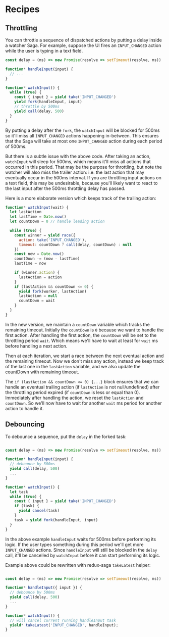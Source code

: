 # Recipes

## Throttling

You can throttle a sequence of dispatched actions by putting a delay inside a watcher Saga. For example, suppose the UI fires an `INPUT_CHANGED` action while the user is typing in a text field.

```javascript
const delay = (ms) => new Promise(resolve => setTimeout(resolve, ms))

function* handleInput(input) {
  // ...
}

function* watchInput() {
  while (true) {
    const { input } = yield take('INPUT_CHANGED')
    yield fork(handleInput, input)
    // throttle by 500ms
    yield call(delay, 500)
  }
}
```

By putting a delay after the `fork`, the `watchInput` will be blocked for 500ms so it'll miss all `INPUT_CHANGED` actions happening in-between. This ensures that the Saga will take at most one `INPUT_CHANGED` action during each period of 500ms.

But there is a subtle issue with the above code. After taking an action, `watchInput` will sleep for 500ms, which means it'll miss all actions that occurred in this period. That may be the purpose for throttling, but note the watcher will also miss the trailer action: i.e. the last action that may eventually occur in the 500ms interval. If you are throttling input actions on a text field, this may be undesirable, because you'll likely want to react to the last input after the 500ms throttling delay has passed.

Here is a more elaborate version which keeps track of the trailing action:

```javascript
function* watchInput(wait) {
  let lastAction
  let lastTime = Date.now()
  let countDown = 0 // handle leading action

  while (true) {
    const winner = yield race({
      action: take('INPUT_CHANGED'),
      timeout: countDown ? call(delay, countDown) : null
    })
    const now = Date.now()
    countDown -= (now - lastTime)
    lastTime = now

    if (winner.action) {
      lastAction = action
    }
    if (lastAction && countDown <= 0) {
      yield fork(worker, lastAction)
      lastAction = null
      countDown = wait
    }
  }
}
```

In the new version, we maintain a `countDown` variable which tracks the remaining timeout. Initially the `countDown` is `0` because we want to handle the first action. After handling the first action, the `countDown` will be set to the throttling period `wait`. Which means we'll have to wait at least for `wait` ms before handling a next action.

Then at each iteration, we start a race between the next eventual action and the remaining timeout. Now we don't miss any action, instead we keep track of the last one in the `lastAction` variable, and we also update the countDown with remaining timeout.

The `if (lastAction && countDown <= 0) {...}` block ensures that we can handle an eventual trailing action (if `lastAction` is not null/undefined) after the throttling period expired (if `countDown` is less or equal than 0). Immediately after handling the action, we reset the `lastAction` and `countDown`. So we'll now have to wait for another `wait` ms period for another action to handle it.

## Debouncing

To debounce a sequence, put the `delay` in the forked task:

```javascript

const delay = (ms) => new Promise(resolve => setTimeout(resolve, ms))

function* handleInput(input) {
  // debounce by 500ms
  yield call(delay, 500)
  ...
}

function* watchInput() {
  let task
  while (true) {
    const { input } = yield take('INPUT_CHANGED')
    if (task) {
      yield cancel(task)
    }
    task = yield fork(handleInput, input)
  }
}
```

In the above example `handleInput` waits for 500ms before performing its logic. If the user types something during this period we'll get more `INPUT_CHANGED` actions. Since `handleInput` will still be blocked in the `delay` call, it'll be cancelled by `watchInput` before it can start performing its logic.

Example above could be rewritten with redux-saga `takeLatest` helper:

```javascript

const delay = (ms) => new Promise(resolve => setTimeout(resolve, ms))

function* handleInput({ input }) {
  // debounce by 500ms
  yield call(delay, 500)
  ...
}

function* watchInput() {
  // will cancel current running handleInput task
  yield* takeLatest('INPUT_CHANGED', handleInput);
}
```
